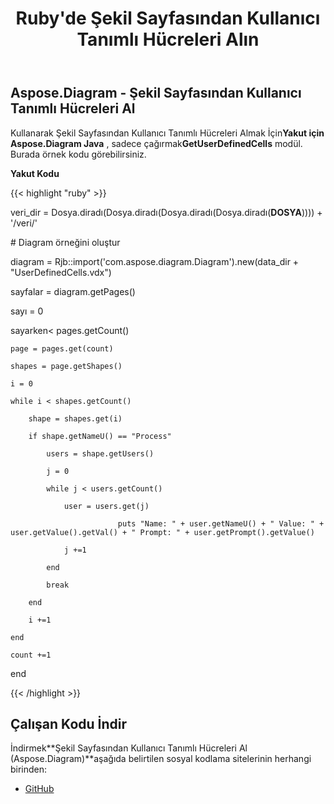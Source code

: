 ﻿---
title: Ruby'de Şekil Sayfasından Kullanıcı Tanımlı Hücreleri Alın
type: docs
weight: 30
url: /tr/java/retrieve-user-defined-cells-from-shapesheet-in-ruby/
---
## **Aspose.Diagram - Şekil Sayfasından Kullanıcı Tanımlı Hücreleri Al**
 Kullanarak Şekil Sayfasından Kullanıcı Tanımlı Hücreleri Almak İçin**Yakut için Aspose.Diagram Java** , sadece çağırmak**GetUserDefinedCells** modül. Burada örnek kodu görebilirsiniz.

**Yakut Kodu**

{{< highlight "ruby" >}}

 veri_dir = Dosya.diradı(Dosya.diradı(Dosya.diradı(Dosya.diradı(__DOSYA__)))) + '/veri/'

\# Diagram örneğini oluştur

diagram = Rjb::import('com.aspose.diagram.Diagram').new(data_dir + "UserDefinedCells.vdx")

sayfalar = diagram.getPages()

sayı = 0

 sayarken< pages.getCount()

    page = pages.get(count)

    shapes = page.getShapes()

    i = 0

    while i < shapes.getCount()

        shape = shapes.get(i)

        if shape.getNameU() == "Process"

            users = shape.getUsers()

            j = 0

            while j < users.getCount()

                user = users.get(j)

                            puts "Name: " + user.getNameU() + " Value: " + user.getValue().getVal() + " Prompt: " + user.getPrompt().getValue()

                j +=1

            end

            break

        end

        i +=1

    end

    count +=1

end

{{< /highlight >}}
## **Çalışan Kodu İndir**
 İndirmek**Şekil Sayfasından Kullanıcı Tanımlı Hücreleri Al (Aspose.Diagram)**aşağıda belirtilen sosyal kodlama sitelerinin herhangi birinden:

- [GitHub](https://github.com/asposediagram/Aspose.Diagram-for-Java/blob/master/Plugins/Aspose_Diagram_Java_for_Ruby/lib/asposediagramjava/UserDefinedCells/getuserdefinedcells.rb)
